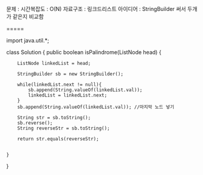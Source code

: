 문제 :
시간복잡도 : O(N)
자료구조 : 링크드리스트
아이디어 : StringBuilder 써서 두개가 같은지 비교함


=====

import java.util.*;

class Solution {
    public boolean isPalindrome(ListNode head) {
        
        ListNode linkedList = head;

        StringBuilder sb = new StringBuilder();

        while(linkedList.next != null){
            sb.append(String.valueOf(linkedList.val));
            linkedList = linkedList.next;
        }
        sb.append(String.valueOf(linkedList.val)); //마지막 노드 넣기

        String str = sb.toString();
        sb.reverse();
        String reverseStr = sb.toString();

        return str.equals(reverseStr);


    }
}